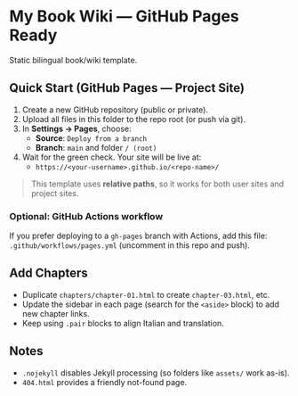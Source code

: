 # My Book Wiki — GitHub Pages Ready

Static bilingual book/wiki template.

## Quick Start (GitHub Pages — Project Site)

1. Create a new GitHub repository (public or private).
2. Upload all files in this folder to the repo root (or push via git).
3. In **Settings → Pages**, choose:
   - **Source**: `Deploy from a branch`
   - **Branch**: `main` and folder `/ (root)`
4. Wait for the green check. Your site will be live at:
   - `https://<your-username>.github.io/<repo-name>/`

> This template uses **relative paths**, so it works for both user sites and project sites.

### Optional: GitHub Actions workflow

If you prefer deploying to a `gh-pages` branch with Actions, add this file:
`.github/workflows/pages.yml` (uncomment in this repo and push).

## Add Chapters

- Duplicate `chapters/chapter-01.html` to create `chapter-03.html`, etc.
- Update the sidebar in each page (search for the `<aside>` block) to add new chapter links.
- Keep using `.pair` blocks to align Italian and translation.

## Notes

- `.nojekyll` disables Jekyll processing (so folders like `assets/` work as-is).
- `404.html` provides a friendly not-found page.